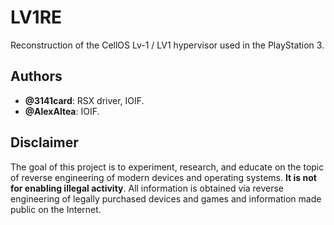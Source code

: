 LV1RE
=====

Reconstruction of the CellOS Lv-1 / LV1 hypervisor used in the PlayStation 3.

## Authors

* __@3141card__: RSX driver, IOIF.
* __@AlexAltea__: IOIF.

## Disclaimer
The goal of this project is to experiment, research, and educate on the topic of reverse engineering of modern devices and operating systems. **It is not for enabling illegal activity**. All information is obtained via reverse engineering of legally purchased devices and games and information made public on the Internet.
